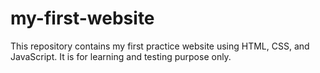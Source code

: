 # my-first-website
This repository contains my first practice website using HTML, CSS, and JavaScript. It is for learning and testing purpose only.

